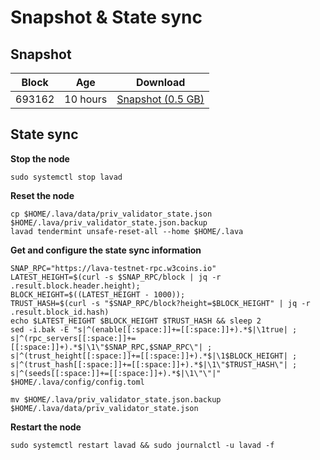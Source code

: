 # Snapshot & State sync

## Snapshot

| Block  | Age     | Download                                                                                                                   |
| ------ | ------- | -------------------------------------------------------------------------------------------------------------------------- |
|   693162   |  10 hours | [Snapshot (0.5 GB)](https://s3.eu-central-1.amazonaws.com/w3coins.io/snapshots/lava-testnet/lava_snapsot_latest.tar.lz4)  |

## State sync

**Stop the node**

```
sudo systemctl stop lavad
```

**Reset the node**

```
cp $HOME/.lava/data/priv_validator_state.json $HOME/.lava/priv_validator_state.json.backup
lavad tendermint unsafe-reset-all --home $HOME/.lava
```

**Get and configure the state sync information**

```
SNAP_RPC="https://lava-testnet-rpc.w3coins.io"
LATEST_HEIGHT=$(curl -s $SNAP_RPC/block | jq -r .result.block.header.height);
BLOCK_HEIGHT=$((LATEST_HEIGHT - 1000));
TRUST_HASH=$(curl -s "$SNAP_RPC/block?height=$BLOCK_HEIGHT" | jq -r .result.block_id.hash) 
echo $LATEST_HEIGHT $BLOCK_HEIGHT $TRUST_HASH && sleep 2
sed -i.bak -E "s|^(enable[[:space:]]+=[[:space:]]+).*$|\1true| ;
s|^(rpc_servers[[:space:]]+=[[:space:]]+).*$|\1\"$SNAP_RPC,$SNAP_RPC\"| ;
s|^(trust_height[[:space:]]+=[[:space:]]+).*$|\1$BLOCK_HEIGHT| ;
s|^(trust_hash[[:space:]]+=[[:space:]]+).*$|\1\"$TRUST_HASH\"| ;
s|^(seeds[[:space:]]+=[[:space:]]+).*$|\1\"\"|" $HOME/.lava/config/config.toml
```

```
mv $HOME/.lava/priv_validator_state.json.backup $HOME/.lava/data/priv_validator_state.json
```

**Restart the node**

```
sudo systemctl restart lavad && sudo journalctl -u lavad -f
```

